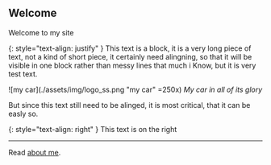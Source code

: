 ## Welcome

Welcome to my site

{: style="text-align: justify" }
This text is a block, it is a very long piece of text, not a kind of short piece, it certainly need alingning, so that it will be visible in one block rather than messy lines that much i Know, but it is very test text.

![my car](./assets/img/logo_ss.png "my car" =250x)
*My car in all of its glory*

But since this text still need to be alinged, it is most critical, that it can be easly so.

{: style="text-align: right" }
This text is on the right

* * *

Read [about me](./about_me.html).
